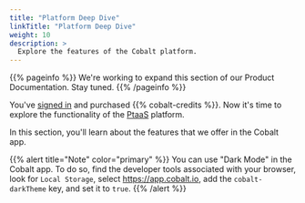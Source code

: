 ```yaml
---
title: "Platform Deep Dive"
linkTitle: "Platform Deep Dive"
weight: 10
description: >
  Explore the features of the Cobalt platform.
---
```


{{% pageinfo %}}
We're working to expand this section of our Product Documentation. Stay tuned.
{{% /pageinfo %}}

You've [signed in](/getting-started/sign-in/) and purchased {{% cobalt-credits %}}. Now it's time to explore the functionality of the [PtaaS](/getting-started/glossary/#pentest-as-a-service-ptaas) platform.

In this section, you'll learn about the features that we offer in the Cobalt app.

{{% alert title="Note" color="primary" %}}
You can use "Dark Mode" in the Cobalt app. To do so, find the developer tools associated with your browser, look for `Local Storage`, select https://app.cobalt.io, add the `cobalt-darkTheme` key, and set it to `true`.
{{% /alert %}}


